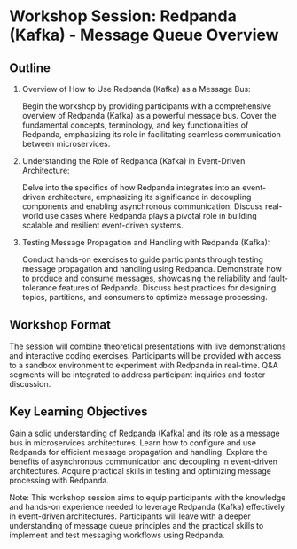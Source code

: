 # Workshop Session: Redpanda (Kafka) - Message Queue Overview

## Outline

1. Overview of How to Use Redpanda (Kafka) as a Message Bus:

   Begin the workshop by providing participants with a comprehensive overview of
   Redpanda (Kafka) as a powerful message bus. Cover the fundamental concepts,
   terminology, and key functionalities of Redpanda, emphasizing its role in
   facilitating seamless communication between microservices.

1. Understanding the Role of Redpanda (Kafka) in Event-Driven Architecture:

   Delve into the specifics of how Redpanda integrates into an event-driven
   architecture, emphasizing its significance in decoupling components and
   enabling asynchronous communication. Discuss real-world use cases where
   Redpanda plays a pivotal role in building scalable and resilient event-driven
   systems.

1. Testing Message Propagation and Handling with Redpanda (Kafka):

   Conduct hands-on exercises to guide participants through testing message
   propagation and handling using Redpanda. Demonstrate how to produce and
   consume messages, showcasing the reliability and fault-tolerance features of
   Redpanda. Discuss best practices for designing topics, partitions, and
   consumers to optimize message processing.

## Workshop Format

The session will combine theoretical presentations with live demonstrations and
interactive coding exercises. Participants will be provided with access to a
sandbox environment to experiment with Redpanda in real-time. Q&A segments will
be integrated to address participant inquiries and foster discussion.

## Key Learning Objectives

Gain a solid understanding of Redpanda (Kafka) and its role as a message bus in
microservices architectures. Learn how to configure and use Redpanda for
efficient message propagation and handling. Explore the benefits of asynchronous
communication and decoupling in event-driven architectures. Acquire practical
skills in testing and optimizing message processing with Redpanda.

Note: This workshop session aims to equip participants with the knowledge and
hands-on experience needed to leverage Redpanda (Kafka) effectively in
event-driven architectures. Participants will leave with a deeper understanding
of message queue principles and the practical skills to implement and test
messaging workflows using Redpanda.
